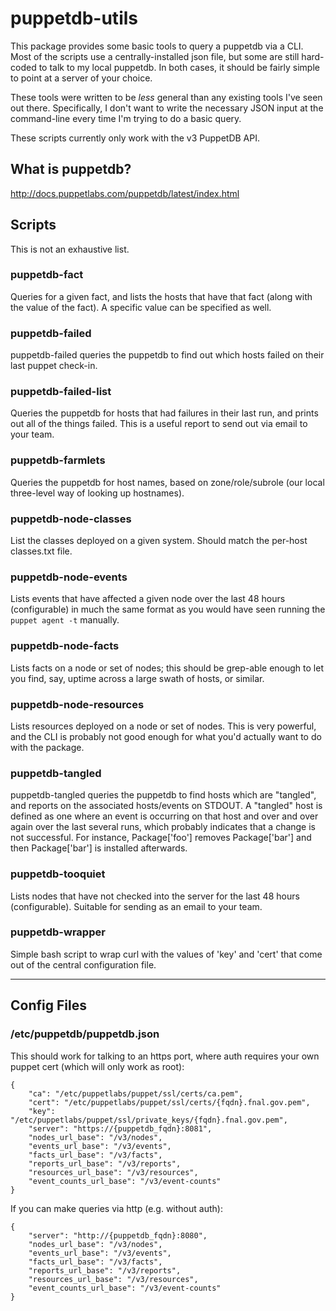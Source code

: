 # puppetdb-utils

This package provides some basic tools to query a puppetdb via a CLI.
Most of the scripts use a centrally-installed json file, but some are
still hard-coded to talk to my local puppetdb.  In both cases, it should
be fairly simple to point at a server of your choice.

These tools were written to be *less* general than any existing tools I've
seen out there.  Specifically, I don't want to write the necessary JSON
input at the command-line every time I'm trying to do a basic query.

These scripts currently only work with the v3 PuppetDB API.

## What is puppetdb?

http://docs.puppetlabs.com/puppetdb/latest/index.html

## Scripts

This is not an exhaustive list.

### puppetdb-fact

Queries for a given fact, and lists the hosts that have that fact (along
with the value of the fact).  A specific value can be specified as well.

### puppetdb-failed

puppetdb-failed queries the puppetdb to find out which hosts failed on
their last puppet check-in.

### puppetdb-failed-list

Queries the puppetdb for hosts that had failures in their last run, and
prints out all of the things failed.  This is a useful report to send out
via email to your team.

### puppetdb-farmlets

Queries the puppetdb for host names, based on zone/role/subrole (our local
three-level way of looking up hostnames).  

### puppetdb-node-classes

List the classes deployed on a given system.  Should match the per-host
classes.txt file.

### puppetdb-node-events

Lists events that have affected a given node over the last 48 hours
(configurable) in much the same format as you would have seen running the
`puppet agent -t` manually.

### puppetdb-node-facts

Lists facts on a node or set of nodes; this should be grep-able enough to
let you find, say, uptime across a large swath of hosts, or similar.

### puppetdb-node-resources

Lists resources deployed on a node or set of nodes.  This is very
powerful, and the CLI is probably not good enough for what you'd actually
want to do with the package.

### puppetdb-tangled

puppetdb-tangled queries the puppetdb to find hosts which are "tangled",
and reports on the associated hosts/events on STDOUT.  A "tangled" host
is defined as one where an event is occurring on that host and over and
over again over the last several runs, which probably indicates that a
change is not successful.  For instance, Package['foo'] removes
Package['bar'] and then Package['bar'] is installed afterwards.

### puppetdb-tooquiet

Lists nodes that have not checked into the server for the last 48 hours
(configurable).  Suitable for sending as an email to your team.

### puppetdb-wrapper

Simple bash script to wrap curl with the values of 'key' and 'cert' that
come out of the central configuration file.

-------------------------------------------------------------------------------

## Config Files

### /etc/puppetdb/puppetdb.json

This should work for talking to an https port, where auth requires your own puppet cert (which will only work as root):

    {
        "ca": "/etc/puppetlabs/puppet/ssl/certs/ca.pem",
        "cert": "/etc/puppetlabs/puppet/ssl/certs/{fqdn}.fnal.gov.pem",
        "key": "/etc/puppetlabs/puppet/ssl/private_keys/{fqdn}.fnal.gov.pem",
        "server": "https://{puppetdb_fqdn}:8081",
        "nodes_url_base": "/v3/nodes",
        "events_url_base": "/v3/events",
        "facts_url_base": "/v3/facts",
        "reports_url_base": "/v3/reports",
        "resources_url_base": "/v3/resources",
        "event_counts_url_base": "/v3/event-counts"
    }

If you can make queries via http (e.g. without auth):


    {
        "server": "http://{puppetdb_fqdn}:8080",
        "nodes_url_base": "/v3/nodes",
        "events_url_base": "/v3/events",
        "facts_url_base": "/v3/facts",
        "reports_url_base": "/v3/reports",
        "resources_url_base": "/v3/resources",
        "event_counts_url_base": "/v3/event-counts"
    }
